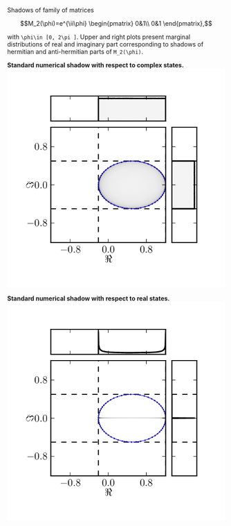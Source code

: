 Shadows of family of matrices
```math
M_2(\phi)=e^{\ii\phi}
\begin{pmatrix}
0&1\\
0&1
\end{pmatrix},
``` 
with ``\phi\in [0, 2\pi ]``. Upper and right plots present marginal
distributions of real and imaginary part corresponding to shadows of hermitian
and anti-hermitian parts of ``M_2(\phi)``.

**Standard numerical shadow with respect to complex
states.** ![](../../assets/animations/marginal-m2.gif)

**Standard numerical shadow with respect to real states.**
![](../../assets/animations/marginal-m2-real.gif)